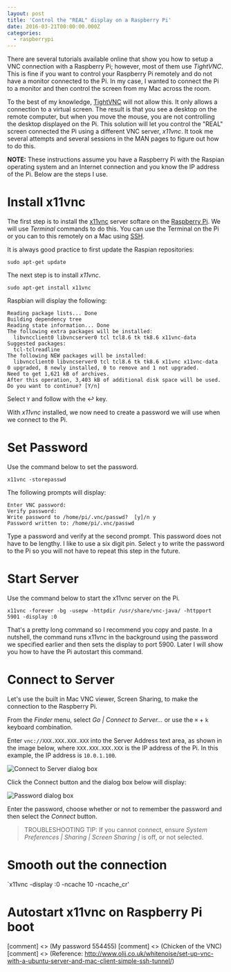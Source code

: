 ```yaml
---
layout: post
title: 'Control the "REAL" display on a Raspberry Pi'
date: 2016-03-21T00:00:00.000Z
categories:
  - raspberrypi
---
```


There are several tutorials available online that show you how to setup a VNC connection with a Raspberry Pi; however, most of them use *TightVNC*. This is fine if you want to control your Raspberry Pi remotely and do not have a monitor connected to the Pi. In my case, I wanted to connect the Pi to a monitor and then control the screen from my Mac across the room.

To the best of my knowledge, [TightVNC](!g) will not allow this. It only allows a connection to a virtual screen. The result is that you see a desktop on the remote computer, but when you move the mouse, you are not controlling the desktop displayed on the Pi. This solution will let you control the "REAL" screen connected the Pi using a different VNC server, *x11vnc*. It took me several attempts and several sessions in the MAN pages to figure out how to do this. 

**NOTE:** These instructions assume you have a Raspberry Pi with the Raspian operating system and an Internet connection and you know the IP address of the Pi. Below are the steps I use.

# Install x11vnc
The first step is to install the [x11vnc](!g) server softare on the [Raspberry Pi](!a). We will use *Terminal* commands to do this. You can use the Terminal on the Pi or you can to this remotely on a Mac using [SSH](!g).

It is always good practice to first update the Raspian repositories:

`sudo apt-get update`

The next step is to install *x11vnc*.

`sudo apt-get install x11vnc`

Raspbian will display the following:

```
Reading package lists... Done
Building dependency tree
Reading state information... Done
The following extra packages will be installed:
  libvncclient0 libvncserver0 tcl tcl8.6 tk tk8.6 x11vnc-data
Suggested packages:
  tcl-tclreadline
The following NEW packages will be installed:
  libvncclient0 libvncserver0 tcl tcl8.6 tk tk8.6 x11vnc x11vnc-data
0 upgraded, 8 newly installed, 0 to remove and 1 not upgraded.
Need to get 1,621 kB of archives.
After this operation, 3,403 kB of additional disk space will be used.
Do you want to continue? [Y/n]
```

Select `Y` and follow with the ↩ key.

With *x11vnc* installed, we now need to create a password we will use when we connect to the Pi.

# Set Password
Use the command below to set the password.

`x11vnc -storepasswd`

The following prompts will display:

```
Enter VNC password:
Verify password:
Write password to /home/pi/.vnc/passwd?  [y]/n y
Password written to: /home/pi/.vnc/passwd
```

Type a password and verify at the second prompt. This password does not have to be lengthy. I like to use a six digit pin. Select `y` to write the password to the Pi so you will not have to repeat this step in the future.

# Start Server
Use the command below to start the x11vnc server on the Pi.

```
x11vnc -forever -bg -usepw -httpdir /usr/share/vnc-java/ -httpport 5901 -display :0
```

That's a pretty long command so I recommend you copy and paste. In a nutshell, the command runs x11vnc in the background using the password we specified earlier and then sets the display to port 5900. Later I will show you how to have the Pi autostart this command.

# Connect to Server
Let's use the built in Mac VNC viewer, Screen Sharing, to make the connection to the Raspberry Pi.

From the *Finder* menu, select *Go | Connect to Server…* or use the `⌘` + `k` keyboard combination.

Enter `vnc://XXX.XXX.XXX.XXX` into the Server Address text area, as shown in the image below, where `XXX.XXX.XXX.XXX` is the IP address of the Pi. In this example, the IP address is `10.0.1.100`.

![Connect to Server dialog box](http://www.stevencombs.com/images/posts/2016-03-23-connect-to-server-dialog-box.png)

Click the Connect button and the dialog box below will display:

![Password dialog box](http://www.stevencombs.com/images/posts/2016-03-23-password-dialog-box.png)

Enter the password, choose whether or not to remember the password and then select the *Connect* button.

> TROUBLESHOOTING TIP: If you cannot connect, ensure *System Preferences | Sharing | Screen Sharing |* is off, or not selected.

# Smooth out the connection

`x11vnc -display :0 -ncache 10 -ncache_cr'

# Autostart x11vnc on Raspberry Pi boot

[comment] <> (My password 554455)
[comment] <> (Chicken of the VNC)
[comment] <> (Reference: http://www.olij.co.uk/whitenoise/set-up-vnc-with-a-ubuntu-server-and-mac-client-simple-ssh-tunnel/)
